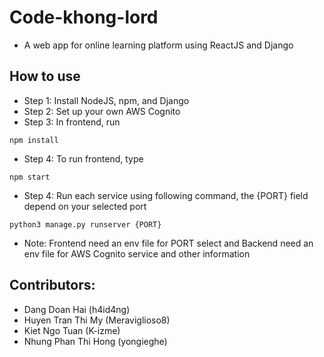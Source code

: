 # Code-khong-lord
- A web app for online learning platform using ReactJS and Django
## How to use
- Step 1: Install NodeJS, npm, and Django
- Step 2: Set up your own AWS Cognito
- Step 3: In frontend, run
```
npm install  
```
- Step 4: To run frontend, type
```
npm start
```
- Step 4: Run each service using following command, the {PORT} field depend on your selected port
```
python3 manage.py runserver {PORT}
```
- Note: Frontend need an env file for PORT select and Backend need an env file for AWS Cognito service and other information
## Contributors:
- Dang Doan Hai (h4id4ng)
- Huyen Tran Thi My (Meraviglioso8)
- Kiet Ngo Tuan (K-izme) 
- Nhung Phan Thi Hong (yongieghe)
